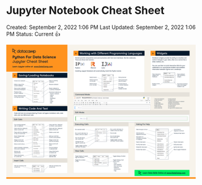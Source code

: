 # Jupyter Notebook Cheat Sheet

Created: September 2, 2022 1:06 PM
Last Updated: September 2, 2022 1:06 PM
Status: Current 👍

![Jupyter Notebook Cheat Sheet.png](./photo/Jupyter_Notebook_Cheat_Sheet.png)
